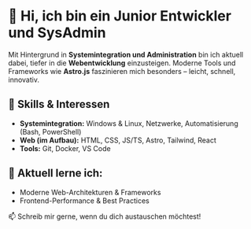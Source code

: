 # 👋 Hi, ich bin ein Junior Entwickler und SysAdmin

Mit Hintergrund in **Systemintegration und Administration** bin ich aktuell dabei, tiefer in die **Webentwicklung** einzusteigen. Moderne Tools und Frameworks wie **Astro.js** faszinieren mich besonders – leicht, schnell, innovativ.

## 🔧 Skills & Interessen

- **Systemintegration:** Windows & Linux, Netzwerke, Automatisierung (Bash, PowerShell)
- **Web (im Aufbau):** HTML, CSS, JS/TS, Astro, Tailwind, React
- **Tools:** Git, Docker, VS Code

## 🚀 Aktuell lerne ich:

- Moderne Web-Architekturen & Frameworks
- Frontend-Performance & Best Practices

📫 Schreib mir gerne, wenn du dich austauschen möchtest!
